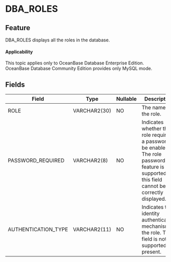 DBA_ROLES
==============================

Feature
-----------

DBA_ROLES displays all the roles in the database.

<main id="notice" >
    <h4>Applicability</h4>
    <p>This topic applies only to OceanBase Database Enterprise Edition. OceanBase Database Community Edition provides only MySQL mode. </p>
  </main>

Fields
-------------



| **Field**           | **Type**     | **Nullable** | **Description**                                                                                                                                    |
|---------------------|--------------|--------------|----------------------------------------------------------------------------------------------------------------------------------------------------|
| ROLE                | VARCHAR2(30) | NO           | The name of the role.                                                                                                                              |
| PASSWORD_REQUIRED   | VARCHAR2(8)  | NO           | Indicates whether the role requires a password to be enabled. The role password feature is supported but this field cannot be correctly displayed. |
| AUTHENTICATION_TYPE | VARCHAR2(11) | NO           | Indicates the identity authentication mechanism of the role. This field is not supported at present.                                               |



